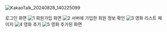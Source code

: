 ![KakaoTalk_20240828_140225099](https://github.com/user-attachments/assets/1450ac3c-aa11-4e9e-84b9-102374793c33)

로그인 화면 
![1](https://github.com/user-attachments/assets/7043558c-ea2f-4bb6-af0c-2c553acb02af)
회원가입 화면
![2](https://github.com/user-attachments/assets/1d4d533f-34c1-4c3e-b8ae-8017a73bc3c9)
서버에 가입한 회원 정보 확인
![3](https://github.com/user-attachments/assets/4062099e-9e0b-490a-b867-b04ca7a1733b)
영화 리스트 페이지
![4](https://github.com/user-attachments/assets/90f8b1fd-e3d0-4eaa-a163-c84f5f918cd6)
영화 추가
![5](https://github.com/user-attachments/assets/79d305fb-da7a-4942-8050-d73c91521cd7)
영화 추가된 화면 
